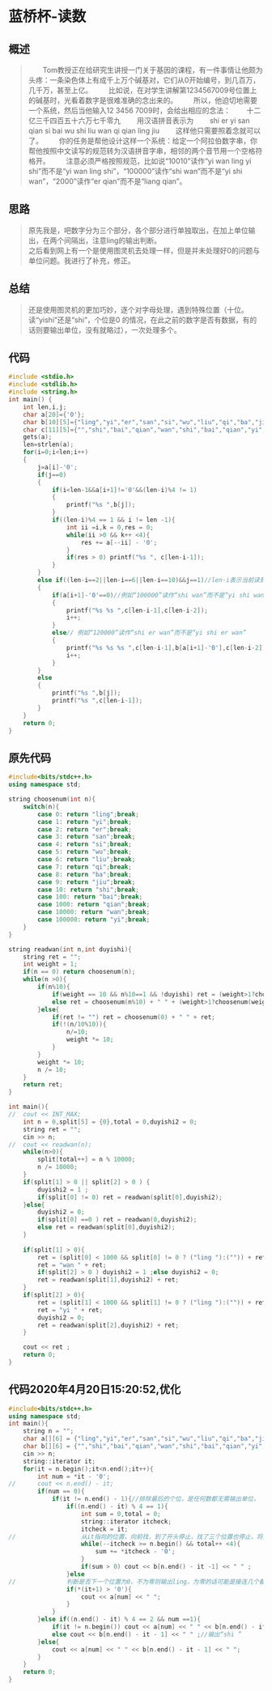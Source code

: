 # 蓝桥杯-读数

## 概述

> 　　Tom教授正在给研究生讲授一门关于基因的课程，有一件事情让他颇为头疼：一条染色体上有成千上万个碱基对，它们从0开始编号，到几百万，几千万，甚至上亿。
　　比如说，在对学生讲解第1234567009号位置上的碱基时，光看着数字是很难准确的念出来的。
　　所以，他迫切地需要一个系统，然后当他输入12 3456 7009时，会给出相应的念法：
　　十二亿三千四百五十六万七千零九
　　用汉语拼音表示为
　　shi er yi san qian si bai wu shi liu wan qi qian ling jiu
　　这样他只需要照着念就可以了。
　　你的任务是帮他设计这样一个系统：给定一个阿拉伯数字串，你帮他按照中文读写的规范转为汉语拼音字串，相邻的两个音节用一个空格符格开。
　　注意必须严格按照规范，比如说“10010”读作“yi wan ling yi shi”而不是“yi wan ling shi”，“100000”读作“shi wan”而不是“yi shi wan”，“2000”读作“er qian”而不是“liang qian”。

## 思路

> 原先我是，吧数字分为三个部分，各个部分进行单独取出，在加上单位输出，在两个间隔出，注意ling的输出判断。  
> 之后看到网上有一个是使用图灵机去处理一样，但是并未处理好0的问题与单位问题。我进行了补充，修正。

## 总结

> 还是使用图灵机的更加巧妙，逐个对字母处理，遇到特殊位置（十位。读“yishi”还是“shi”，个位是0 的情况，在此之前的数字是否有数据，有的话则要输出单位，没有就略过），一次处理多个。

## 代码

```C++
#include <stdio.h>
#include <stdlib.h>
#include <string.h>
int main() {
	int len,i,j;
	char a[20]={'0'};
	char b[10][5]={"ling","yi","er","san","si","wu","liu","qi","ba","jiu"};
	char c[11][5]={"","shi","bai","qian","wan","shi","bai","qian","yi","shi"};
	gets(a);
	len=strlen(a);
	for(i=0;i<len;i++)
	{
		j=a[i]-'0';
		if(j==0)
		{
			if(i<len-1&&a[i+1]!='0'&&(len-i)%4 != 1)
			{
				printf("%s ",b[j]);
			}
			if((len-i)%4 == 1 && i != len -1){
				int ii =i,k = 0,res = 0;
				while(ii >0 && k++ <4){
					res += a[--ii] - '0';
				}
				if(res > 0) printf("%s ", c[len-i-1]);
			}
		}
		else if((len-i==2||len-i==6||len-i==10)&&j==1)//len-i表示当前读到的是输入数字从右往左数的第几位
		{
			if(a[i+1]-'0'==0)//例如“100000”读作“shi wan”而不是“yi shi wan” 
			{	
				printf("%s %s ",c[len-i-1],c[len-i-2]);
				i++;
			}
			else// 例如“120000”读作“shi er wan”而不是“yi shi er wan”
			{
				printf("%s %s %s ",c[len-i-1],b[a[i+1]-'0'],c[len-i-2]);
				i++;
			}
		}
		else
		{
			printf("%s ",b[j]);
			printf("%s ",c[len-i-1]); 
		}	
	} 
	return 0;
}
```

## 原先代码

```C++
#include<bits/stdc++.h>
using namespace std;

string choosenum(int n){
	switch(n){
		case 0: return "ling";break;
		case 1: return "yi";break;
		case 2: return "er";break;
		case 3: return "san";break;
		case 4: return "si";break;
		case 5: return "wu";break;
		case 6: return "liu";break;
		case 7: return "qi";break;
		case 8: return "ba";break;
		case 9: return "jiu";break;
		case 10: return "shi";break;
		case 100: return "bai";break;
		case 1000: return "qian";break;
		case 10000: return "wan";break;
		case 100000: return "yi";break;
	}
}

string readwan(int n,int duyishi){
	string ret = "";
	int weight = 1;
	if(n == 0) return choosenum(n);
	while(n >0){
		if(n%10){
			if(weight == 10 && n%10==1 && !duyishi) ret = (weight>1?choosenum(weight) + " ":"") + ret;
			else ret = choosenum(n%10) + " " + (weight>1?choosenum(weight) + " ":"") + ret;
		}else{
			if(ret != "") ret = choosenum(0) + " " + ret; 
			if(!(n/10%10)){
				n/=10;
				weight *= 10;
			}
		}
		weight *= 10;
		n /= 10;
	}
	return ret;
}

int main(){
//	cout << INT_MAX;
	int n = 0,split[5] = {0},total = 0,duyishi2 = 0;
	string ret = "";
	cin >> n;
//	cout << readwan(n);
	while(n>0){
		split[total++] = n % 10000;
		n /= 10000;
	}
	if(split[1] > 0 || split[2] > 0 ) {	
		duyishi2 = 1 ;
		if(split[0] != 0) ret = readwan(split[0],duyishi2);
	}else{
		duyishi2 = 0;
		if(split[0] ==0 ) ret = readwan(0,duyishi2);
		else ret = readwan(split[0],duyishi2);
	} 
	
	if(split[1] > 0){
		ret = (split[0] < 1000 && split[0] != 0 ? ("ling "):("")) + ret;
		ret = "wan " + ret;
		if(split[2] > 0 ) duyishi2 = 1 ;else duyishi2 = 0;
		ret = readwan(split[1],duyishi2) + ret;
	} 
	if(split[2] > 0){
		ret = (split[1] < 1000 && split[1] != 0 ? ("ling "):("")) + ret;
		ret = "yi " + ret;
		duyishi2 = 0;
		ret = readwan(split[2],duyishi2) + ret;
	} 

	cout << ret ;
	return 0;
} 
```

## 代码2020年4月20日15:20:52,优化

```C++
#include<bits/stdc++.h>
using namespace std;
int main(){
	string n = "";
	char a[][6] = {"ling","yi","er","san","si","wu","liu","qi","ba","jiu"};
	char b[][6] = {"","shi","bai","qian","wan","shi","bai","qian","yi","shi"};
	cin >> n;
	string::iterator it;
	for(it = n.begin();it<n.end();it++){
		int num = *it - '0';
//		cout << n.end() - it;
		if(num == 0){
			if(it != n.end() - 1){//排除最后的个位，是任何数都无需输出单位， 
				if((n.end() - it) % 4 == 1){
					int sum = 0,total = 0;
					string::iterator itcheck;
					itcheck = it; 
//					从it指向的位置，向前找，到了开头停止，找了三个位置也停止，将前面的加和，看看是不是个位为零，且前面的三维都为零，为零则不必输出单位，不为零要输出单位。 
					while(--itcheck >= n.begin() && total++ <4){
						sum += *itcheck - '0';
					}
					if(sum > 0) cout << b[n.end() - it -1] << " " ;
				}else
//				判断是否下一个位置为0，不为零则输出ling，为零的话可能是接连几个都为零，故等一等，此外在个位时，会着重判断前几个是不是都为零，这样就不会吧全都是零的情况下一个4有数还输出单位了。 
				if(*(it+1) > '0'){
					cout << a[num] << " ";
				}
			}
		}else if((n.end() - it) % 4 == 2 && num ==1){
			if(it != n.begin()) cout << a[num] << " " << b[n.end() - it - 1] << " " ;//输出“yi shi ” 
			else cout << b[n.end() - it - 1] << " " ;//输出“shi ”
		}else{
			cout << a[num] << " " << b[n.end() - it - 1] << " ";
		}
	}
	return 0;
}
```